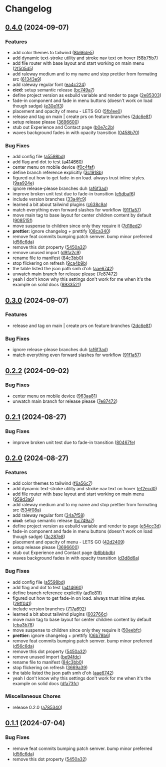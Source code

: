 # Changelog

## [0.4.0](https://github.com/Jakob-Strobl/portfolio/compare/v0.3.0...v0.4.0) (2024-09-07)


### Features

* add color themes to tailwind ([8b66de5](https://github.com/Jakob-Strobl/portfolio/commit/8b66de51876fed60baac226e66e781041931e16f))
* add dynamic text-stroke utility and stroke nav text on hover ([58b75b7](https://github.com/Jakob-Strobl/portfolio/commit/58b75b74970873fae4d5d860e47dc644cde77194))
* add file router with base layout and start working on main menu ([2f505d5](https://github.com/Jakob-Strobl/portfolio/commit/2f505d583d1e4e8aaca312b8ea466d8245ea8b3d))
* add raleway medium and to my name and stop prettier from formating src ([61343e9](https://github.com/Jakob-Strobl/portfolio/commit/61343e920b63a0cfa3115b4cdc0aba1e0bcc153d))
* add raleway regular font ([ea4c224](https://github.com/Jakob-Strobl/portfolio/commit/ea4c22455b78b7e8f516474731dd6f0df8feb929))
* **cicd:** setup semantic release ([bc749a7](https://github.com/Jakob-Strobl/portfolio/commit/bc749a75b03daad7b3c4d54550b1ded6c1fd0f32))
* define project version as esbuild variable and render to page ([2e85303](https://github.com/Jakob-Strobl/portfolio/commit/2e85303c94151a5464f564e7d83cb82c96d58c3b))
* fade-in component and fade in menu buttons (doesn't work on load though sadge) ([e30e1f3](https://github.com/Jakob-Strobl/portfolio/commit/e30e1f337a7f039d47b5f34454d8fa58ba8c7e84))
* placement and opacity of menu - LETS GO ([5fb1ee0](https://github.com/Jakob-Strobl/portfolio/commit/5fb1ee0aea539e29a434d0aa07268151d138dae0))
* release and tag on main | create prs on feature branches ([2dc6e81](https://github.com/Jakob-Strobl/portfolio/commit/2dc6e8128a331aa7bdd85d0bda0ed913ab5dd5f1))
* setup release please ([3696600](https://github.com/Jakob-Strobl/portfolio/commit/3696600d048681b575b2a101220537d075e845b2))
* stub out Experience and Contact page ([b0e7c2b](https://github.com/Jakob-Strobl/portfolio/commit/b0e7c2ba54ce2c4ed0e1f0cfea60e01f7de75619))
* waves background fades in with opacity transition ([0458b70](https://github.com/Jakob-Strobl/portfolio/commit/0458b7077c49cacc9456d414ba4165be2027bd9e))


### Bug Fixes

* add config file ([a5598bd](https://github.com/Jakob-Strobl/portfolio/commit/a5598bd18afc681e5e9d83bf7b720f022613b94c))
* add flag and dot to test ([a414660](https://github.com/Jakob-Strobl/portfolio/commit/a414660abb5bb40af5fa5146cd773006ead0048f))
* center menu on mobile device ([f0c4faf](https://github.com/Jakob-Strobl/portfolio/commit/f0c4faf742cece998cd056d542dc62f73bc9e438))
* define branch reference explicitly ([3c1918b](https://github.com/Jakob-Strobl/portfolio/commit/3c1918b408ca53156a1391893d3d192cce250f61))
* figured out how to get fade-in on load. always trust inline styles. ([9aa924e](https://github.com/Jakob-Strobl/portfolio/commit/9aa924eb15abb9a88d057046906726766eb6b19d))
* ignore release-please branches duh ([af6f3ad](https://github.com/Jakob-Strobl/portfolio/commit/af6f3ada07380ddb17979213995882cba5ec6f6a))
* improve broken unit test due to fade-in transition ([e5dbaf6](https://github.com/Jakob-Strobl/portfolio/commit/e5dbaf649baf263df48ceeb287a67a844cb49ae2))
* include version branches ([33a4fc9](https://github.com/Jakob-Strobl/portfolio/commit/33a4fc9d19beabee260c7f3cb13040241ba7d880))
* learned a bit about tailwind plugins ([c638c9a](https://github.com/Jakob-Strobl/portfolio/commit/c638c9a811cb748e18591b56b185c126aa22d2c7))
* match everything even forward slashes for workflow ([91f1a57](https://github.com/Jakob-Strobl/portfolio/commit/91f1a57206eb2b31c77072b8c31bc729d8044301))
* move main tag to base layout for center children content by default ([908515f](https://github.com/Jakob-Strobl/portfolio/commit/908515f02ef6e216cb666c0eab89786fb110edcd))
* move suspense to children since only they require it ([7d18ed2](https://github.com/Jakob-Strobl/portfolio/commit/7d18ed27151db5bcb7d658f06f3836ba499c6dc2))
* **prettier:** ignore changelog + prettify ([08ca340](https://github.com/Jakob-Strobl/portfolio/commit/08ca34026a01d2f5cb19167776d083e3426727cc))
* remove feat commits bumping patch semver. bump minor preferred ([d56c6da](https://github.com/Jakob-Strobl/portfolio/commit/d56c6dadc3ad3b5cf3ffaf14f1ddffe0c5820208))
* remove this dot property ([5450a32](https://github.com/Jakob-Strobl/portfolio/commit/5450a32ed2a14252e54d66fc4fbc90b21ba40e33))
* remove unused import ([d9fa2c9](https://github.com/Jakob-Strobl/portfolio/commit/d9fa2c989327b0dabc69d20de769feba075757ef))
* rename file to manifest ([84c3bb0](https://github.com/Jakob-Strobl/portfolio/commit/84c3bb0f1da1e20d1402ce16d80d5585dcb8e762))
* stop flickering on refresh ([9ca4b9b](https://github.com/Jakob-Strobl/portfolio/commit/9ca4b9bef8a0f2b19cb674c19425115aecf24e12))
* the table listed the json path smh d'oh ([aae6742](https://github.com/Jakob-Strobl/portfolio/commit/aae674266d28791bd3594283c2334bc57b8b10bb))
* unwatch main branch for release please ([7e87472](https://github.com/Jakob-Strobl/portfolio/commit/7e8747261089319a3d3857453f1fc663a2bcefbb))
* yeah I don't know why this settings don't work for me when it's the example on solid docs ([8933521](https://github.com/Jakob-Strobl/portfolio/commit/89335217463374d51a887bd00423448039b1de95))

## [0.3.0](https://github.com/Jakob-Strobl/portfolio/compare/v0.2.2...v0.3.0) (2024-09-07)


### Features

* release and tag on main | create prs on feature branches ([2dc6e81](https://github.com/Jakob-Strobl/portfolio/commit/2dc6e8128a331aa7bdd85d0bda0ed913ab5dd5f1))


### Bug Fixes

* ignore release-please branches duh ([af6f3ad](https://github.com/Jakob-Strobl/portfolio/commit/af6f3ada07380ddb17979213995882cba5ec6f6a))
* match everything even forward slashes for workflow ([91f1a57](https://github.com/Jakob-Strobl/portfolio/commit/91f1a57206eb2b31c77072b8c31bc729d8044301))

## [0.2.2](https://github.com/Jakob-Strobl/portfolio/compare/v0.2.1...v0.2.2) (2024-09-02)


### Bug Fixes

* center menu on mobile device ([963aa81](https://github.com/Jakob-Strobl/portfolio/commit/963aa818861b094c914317f99cf876a6778410e7))
* unwatch main branch for release please ([7e87472](https://github.com/Jakob-Strobl/portfolio/commit/7e8747261089319a3d3857453f1fc663a2bcefbb))

## [0.2.1](https://github.com/Jakob-Strobl/portfolio/compare/v0.2.0...v0.2.1) (2024-08-27)


### Bug Fixes

* improve broken unit test due to fade-in transition ([80467fe](https://github.com/Jakob-Strobl/portfolio/commit/80467feff2e7247e5eb346c02332ad4c9a76261b))

## [0.2.0](https://github.com/Jakob-Strobl/portfolio/compare/v0.14.0...v0.2.0) (2024-08-27)


### Features

* add color themes to tailwind ([f6a56c7](https://github.com/Jakob-Strobl/portfolio/commit/f6a56c7316283a3513b3b8f28637e3ecd7bf41e3))
* add dynamic text-stroke utility and stroke nav text on hover ([ef2ecd0](https://github.com/Jakob-Strobl/portfolio/commit/ef2ecd05ba9f86571d0d09a091ba7d49cae22edc))
* add file router with base layout and start working on main menu ([959d3a6](https://github.com/Jakob-Strobl/portfolio/commit/959d3a6a40a9ed51230da6e0b5b910f05feee06f))
* add raleway medium and to my name and stop prettier from formating src ([534f08a](https://github.com/Jakob-Strobl/portfolio/commit/534f08adccb55350ef75df7e05d8ccc9dc887faf))
* add raleway regular font ([34a7f58](https://github.com/Jakob-Strobl/portfolio/commit/34a7f58400fc57c153ae07a9cde9131f8079e04d))
* **cicd:** setup semantic release ([bc749a7](https://github.com/Jakob-Strobl/portfolio/commit/bc749a75b03daad7b3c4d54550b1ded6c1fd0f32))
* define project version as esbuild variable and render to page ([e54cc3d](https://github.com/Jakob-Strobl/portfolio/commit/e54cc3d2d349e6a134c1f3c0e4788b6acaf2d102))
* fade-in component and fade in menu buttons (doesn't work on load though sadge) ([3c287e8](https://github.com/Jakob-Strobl/portfolio/commit/3c287e8e040576be2f0c6b19874bdbfd17b0a20e))
* placement and opacity of menu - LETS GO ([42d2409](https://github.com/Jakob-Strobl/portfolio/commit/42d2409f8041b1a8ed27a7750b1e5aa533cdb05e))
* setup release please ([3696600](https://github.com/Jakob-Strobl/portfolio/commit/3696600d048681b575b2a101220537d075e845b2))
* stub out Experience and Contact page ([b6bbbdb](https://github.com/Jakob-Strobl/portfolio/commit/b6bbbdb722aaf1f1c791f0b417e267a31e20e252))
* waves background fades in with opacity transition ([d3d8d6a](https://github.com/Jakob-Strobl/portfolio/commit/d3d8d6a3f79d7c6c8ede0a78e0aac02572a35918))


### Bug Fixes

* add config file ([a5598bd](https://github.com/Jakob-Strobl/portfolio/commit/a5598bd18afc681e5e9d83bf7b720f022613b94c))
* add flag and dot to test ([a414660](https://github.com/Jakob-Strobl/portfolio/commit/a414660abb5bb40af5fa5146cd773006ead0048f))
* define branch reference explicitly ([ad1e81f](https://github.com/Jakob-Strobl/portfolio/commit/ad1e81fdb97219cc846b549abe26f12fe78fe711))
* figured out how to get fade-in on load. always trust inline styles. ([29ff041](https://github.com/Jakob-Strobl/portfolio/commit/29ff041d5e60f50d29fcc2e50336fe8b09505f96))
* include version branches ([717a692](https://github.com/Jakob-Strobl/portfolio/commit/717a692756006bcb9bc8ad6123fc7ed08f0d159f))
* learned a bit about tailwind plugins ([602766c](https://github.com/Jakob-Strobl/portfolio/commit/602766c6089b3166879d76017c668f7e8c086b98))
* move main tag to base layout for center children content by default ([cba3b78](https://github.com/Jakob-Strobl/portfolio/commit/cba3b78410ebb33c114850461ba4b0ccd9cbf90d))
* move suspense to children since only they require it ([50eebfc](https://github.com/Jakob-Strobl/portfolio/commit/50eebfc739aeb653e6040c2f71e9ca28b4d3e285))
* **prettier:** ignore changelog + prettify ([06b78b6](https://github.com/Jakob-Strobl/portfolio/commit/06b78b69fefd8ab94b667dc2a12a5141e336ea6c))
* remove feat commits bumping patch semver. bump minor preferred ([d56c6da](https://github.com/Jakob-Strobl/portfolio/commit/d56c6dadc3ad3b5cf3ffaf14f1ddffe0c5820208))
* remove this dot property ([5450a32](https://github.com/Jakob-Strobl/portfolio/commit/5450a32ed2a14252e54d66fc4fbc90b21ba40e33))
* remove unused import ([be94fdc](https://github.com/Jakob-Strobl/portfolio/commit/be94fdcfdb1b95760db9e393f4437dfb612e8c43))
* rename file to manifest ([84c3bb0](https://github.com/Jakob-Strobl/portfolio/commit/84c3bb0f1da1e20d1402ce16d80d5585dcb8e762))
* stop flickering on refresh ([3669a39](https://github.com/Jakob-Strobl/portfolio/commit/3669a39649ab99e6a2d3d554a59bb6ae0759583f))
* the table listed the json path smh d'oh ([aae6742](https://github.com/Jakob-Strobl/portfolio/commit/aae674266d28791bd3594283c2334bc57b8b10bb))
* yeah I don't know why this settings don't work for me when it's the example on solid docs ([dfa73fc](https://github.com/Jakob-Strobl/portfolio/commit/dfa73fc3781021582925d6c318bc520d2e175662))


### Miscellaneous Chores

* release 0.2.0 ([a785340](https://github.com/Jakob-Strobl/portfolio/commit/a78534087bddf292e74bdb795d50735a761d5529))

## [0.1.1](https://github.com/Jakob-Strobl/portfolio/compare/v0.1.0...v0.1.1) (2024-07-04)


### Bug Fixes

* remove feat commits bumping patch semver. bump minor preferred ([d56c6da](https://github.com/Jakob-Strobl/portfolio/commit/d56c6dadc3ad3b5cf3ffaf14f1ddffe0c5820208))
* remove this dot property ([5450a32](https://github.com/Jakob-Strobl/portfolio/commit/5450a32ed2a14252e54d66fc4fbc90b21ba40e33))
